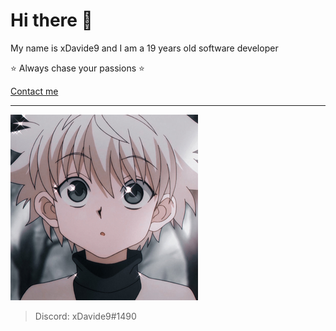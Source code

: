 # Hi there 👋

My name is xDavide9 and I am a 19 years old software developer

⭐ Always chase your passions ⭐

<a href="https://www.linktr.ee/xdavide99"> Contact me </a>

<hr>

![pic](./smallkillua.jpg)

> Discord: xDavide9#1490
